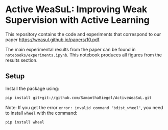 # Active WeaSuL: Improving Weak Supervision with Active Learning

This repository contains the code and experiments that correspond to our paper https://weasul.github.io/papers/10.pdf.

The main experimental results from the paper can be found in `notebooks/experiments.ipynb`. This notebook produces all figures from the results section.


## Setup

Install the package using:

```bash
pip install git+git://github.com/SamanthaBiegel/ActiveWeaSuL.git
```

Note: If you get the error `error: invalid command 'bdist_wheel'`, you need to install `wheel` with the command:

```bash
pip install wheel
```
